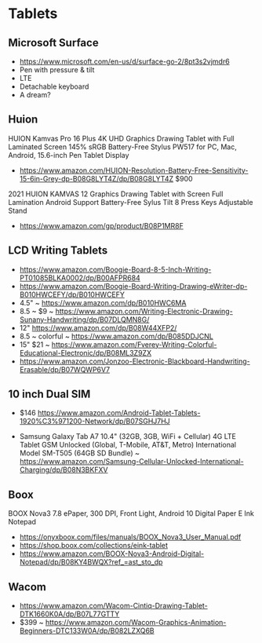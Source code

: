 # Tablets

## Microsoft Surface

* https://www.microsoft.com/en-us/d/surface-go-2/8pt3s2vjmdr6
* Pen with pressure & tilt
* LTE
* Detachable keyboard
* A dream?


## Huion

HUION Kamvas Pro 16 Plus 4K UHD Graphics Drawing Tablet with Full Laminated Screen 145% sRGB Battery-Free Stylus PW517 for PC, Mac, Android, 15.6-inch Pen Tablet Display
* https://www.amazon.com/HUION-Resolution-Battery-Free-Sensitivity-15-6in-Grey-dp-B08G8LYT4Z/dp/B08G8LYT4Z $900

2021 HUION KAMVAS 12 Graphics Drawing Tablet with Screen Full Lamination Android Support Battery-Free Sylus Tilt 8 Press Keys Adjustable Stand

* https://www.amazon.com/gp/product/B08P1MR8F


## LCD Writing Tablets

* https://www.amazon.com/Boogie-Board-8-5-Inch-Writing-PT01085BLKA0002/dp/B00AFPR684
* https://www.amazon.com/Boogie-Board-Writing-Drawing-eWriter-dp-B010HWCEFY/dp/B010HWCEFY
* 4.5" ~ https://www.amazon.com/dp/B010HWC6MA
* 8.5 ~ $9 ~ https://www.amazon.com/Writing-Electronic-Drawing-Sunany-Handwriting/dp/B07DLQMN8G/
* 12" https://www.amazon.com/dp/B08W44XFP2/
* 8.5 ~ colorful ~ https://www.amazon.com/dp/B085DDJCNL
* 15" $21 ~ https://www.amazon.com/Fverey-Writing-Colorful-Educational-Electronic/dp/B08ML3Z9ZX
* https://www.amazon.com/Jonzoo-Electronic-Blackboard-Handwriting-Erasable/dp/B07WQWP6V7



## 10 inch Dual SIM

* $146 https://www.amazon.com/Android-Tablet-Tablets-1920%C3%971200-Network/dp/B07SGHJ7HJ

* Samsung Galaxy Tab A7 10.4" (32GB, 3GB, WiFi + Cellular) 4G LTE Tablet GSM Unlocked (Global, T-Mobile, AT&T, Metro) International Model SM-T505 (64GB SD Bundle) ~ https://www.amazon.com/Samsung-Cellular-Unlocked-International-Charging/dp/B08N3BKFXV



## Boox

BOOX Nova3 7.8 ePaper, 300 DPI, Front Light, Android 10 Digital Paper E Ink Notepad

* https://onyxboox.com/files/manuals/BOOX_Nova3_User_Manual.pdf
* https://shop.boox.com/collections/eink-tablet
* https://www.amazon.com/BOOX-Nova3-Android-Digital-Notepad/dp/B08KY4BWQX?ref_=ast_sto_dp


## Wacom

* https://www.amazon.com/Wacom-Cintiq-Drawing-Tablet-DTK1660K0A/dp/B07L77GTTY
* $399 ~ https://www.amazon.com/Wacom-Graphics-Animation-Beginners-DTC133W0A/dp/B082LZXQ6B

